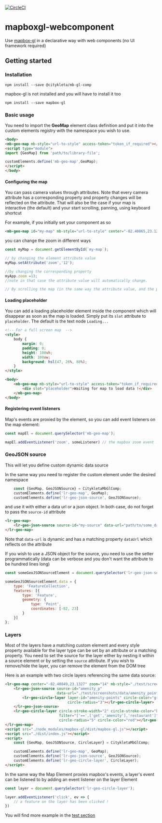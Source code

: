 [![CircleCI](https://badgen.net/circleci/github/Citykleta/mapboxgl-webcomponent)](https://circleci.com/gh/Citykleta/mapboxgl-webcomponent)

# mapboxgl-webcomponent

Use [mapbox-gl](https://github.com/mapbox/mapbox-gl-js) in a declarative way with web components (no UI framework required)

## Getting started

### Installation

``npm install --save @citykleta/mb-gl-comp``

mapbox-gl is not installed and you will have to install it too

``npm install --save mapbox-gl``

### Basic usage

You need to import the **GeoMap** element class definition and put it into the custom elements registry with the namespace you wish to use.

```html
<body>
<mb-geo-map mb-style="url-to-style" access-token="token_if_required"></mb-geo-map>
<script type="module">
import {GeoMap} from 'path/to/library-file';

customElements.define('mb-geo-map',GeoMap);
</script>
</body>
``` 

#### Configuring the map 

You can pass camera values through attributes. Note that every camera attribute has a corresponding property and property changes will be reflected on the attribute. That will also be the case 
if your map is interactive (the default) and your start scrolling, panning, using keyboard shortcut

For example, if you initially set your component as so
```html
<mb-geo-map id="my-map" mb-style="url-to-style" center="-82.40865,23.12735" zoom="14" pitch="30" bearing="25"></mb-geo-map>
``` 

you can change the zoom in different ways

```javascript
const myMap = document.getElementById(`my-map`);

// by changing the element attribute value
myMap.setAttribute('zoom','12');

//by changing the corresponding property
myApp.zoom =13;
//note in that case the attribute value will automatically change. 

// By scrolling the map (in the same way the attribute value, and the property will be updated) 
```

#### Loading placeholder

You can add a loading placeholder element inside the component which will disappear as soon as the map is loaded. Simply put its ``slot`` attribute to ``placeholder``. The default is the text node ``Loading...``

```html
<!-- For a full screen map  -->
<style>
    body {
        margin: 0;
        padding: 0;
        height: 100vh;
        width: 100vw;
        background: hsl(47, 26%, 88%);
    }
</style>

<body>
    <mb-geo-map mb-style="url-to-style" access-token="token_if_required">
        <div slot="placeholder">Waiting for map to load data !</div>
    </mb-geo-map>
</body>
```

#### Registering event listeners

Map's events are proxied by the element, so you can add event listeners on the map element:

```Javascript
const mapEl = document.querySelector('mb-geo-map');

mapEl.addEventListener('zoom', someListener) // the mapbox zoom event !
```

### GeoJSON source

This will let you define custom dynamic data source

In the same way you need to register the custom element under the desired namespace
```javascript
    const {GeoMap, GeoJSONSource} = CitykletaMbGlComp;
    customElements.define('lr-geo-map', GeoMap);
    customElements.define('lr-geo-json-source', GeoJSONSource);
```

and use it with either a data url or a json object. In both case, do not forget to pass the ``source-id`` attribute

```html
<lr-geo-map>
    <lr-geo-json-source source-id="my-source" data-url="path/to/some_data.geojson"></lr-geo-json-source>
</lr-geo-map>
```

Note that ``data-url`` is dynamic and has a matching property ``dataUrl`` which reflects on the attribute

If you wish to use a JSON object for the source, you need to use the setter programmatically (data can be verbose and you don't want the attribute to be hundred lines long)

```javascript
const someGeoJSONSourceElement = document.querySelector('lr-geo-json-source');

someGeoJSONSourceElement.data = {
    type: 'FeatureCollection',
    features: [{
        type: 'Feature',
        geometry: {
            type: 'Point',
            coordinates: [-82, 23]
        }
    }]
};
``` 

### Layers

Most of the layers have a matching custom element and every style property available for the layer type can be set by an attribute or a matching property. You need to set the source for the layer either by nesting it within a source element or by setting the ``source`` attribute.
If you wish to remove/hide the layer, you can remove the element from the DOM tree

Here is an example with two circle layers referencing the same data source:

```html
<lr-geo-map center="-82.40849,23.1327" zoom="14" mb-style="./test/screenshots/data/style.json">
    <lr-geo-json-source source-id="amenity_p"
                        data-url="./test/screenshots/data/amenity_points.geojson">
        <lr-geo-circle-layer layer-id="amenity-points" circle-color="green"
                             circle-radius="3"></lr-geo-circle-layer>
    </lr-geo-json-source>
    <lr-geo-circle-layer circle-stroke-width="2" circle-stroke-color="blue"
                         filter="['==',['get','amenity'],'restaurant']" layer-id="restaurants-points" source="amenity_p"
                         circle-radius="5" circle-color="red"></lr-geo-circle-layer>
</lr-geo-map>
<script src="./node_modules/mapbox-gl/dist/mapbox-gl.js"></script>
<script src="./dist/index.js"></script>
<script>
    const {GeoMap, GeoJSONSource, CircleLayer} = CitykletaMbGlComp;

    customElements.define('lr-geo-map', GeoMap);
    customElements.define('lr-geo-json-source', GeoJSONSource);
    customElements.define('lr-geo-circle-layer', CircleLayer);
</script>
```

In the same way the Map Element proxies mapbox's events, a layer's event can be listened to by adding an event listener on the layer Element

```javascript
const layer = document.querySelector('lr-geo-circle-layer');

layer.addEventListener('click', ev => {
    // a feature on the layer has been clicked !
})
```

You will find more example in the [test section](./test/screenshots)

